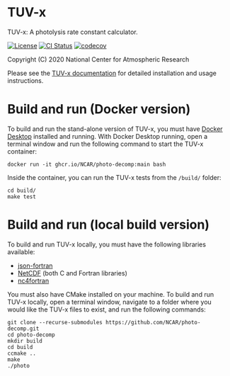 TUV-x
===========

TUV-x: A photolysis rate constant calculator.

[![License](https://img.shields.io/github/license/NCAR/photo-decomp.svg)](https://github.com/NCAR/photo-decomp/blob/main/LICENSE)
[![CI Status](https://github.com/NCAR/photo-decomp/actions/workflows/test.yml/badge.svg)](https://github.com/NCAR/photo-decomp/actions/workflows/test.yml)
[![codecov](https://codecov.io/gh/NCAR/photo-decomp/branch/main/graph/badge.svg?token=H46AAEAQF9)](https://codecov.io/gh/NCAR/photo-decomp)

Copyright (C) 2020 National Center for Atmospheric Research

Please see the [TUV-x documentation](https://ncar.github.io/tuv-x/) for detailed
installation and usage instructions.

# Build and run (Docker version)

To build and run the stand-alone version of TUV-x, you must have [Docker Desktop](https://www.docker.com/get-started) installed and running. With Docker Desktop running, open a terminal window and run the following command to start the TUV-x container:

```
docker run -it ghcr.io/NCAR/photo-decomp:main bash
```

Inside the container, you can run the TUV-x tests from the `/build/` folder:

```
cd build/
make test
```

# Build and run (local build version)

To build and run TUV-x locally, you must have the following libraries available:

- [json-fortran](https://github.com/jacobwilliams/json-fortran)
- [NetCDF](https://www.unidata.ucar.edu/software/netcdf/) (both C and Fortran libraries)
- [nc4fortran](https://github.com/geospace-code/nc4fortran)

You must also have CMake installed on your machine. To build and run TUV-x locally,
open a terminal window, navigate to a folder where you would like the TUV-x files to exist,
and run the following commands:

```
git clone --recurse-submodules https://github.com/NCAR/photo-decomp.git
cd photo-decomp
mkdir build
cd build
ccmake ..
make
./photo
```
